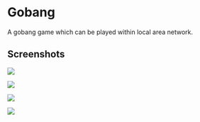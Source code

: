 # Gobang

A gobang game which can be played within local area network.

## Screenshots

![](http://ohwcpr4qg.bkt.clouddn.com/welcome.png)

![](http://ohwcpr4qg.bkt.clouddn.com/center.png)

![](http://ohwcpr4qg.bkt.clouddn.com/game-before.png)

![](http://ohwcpr4qg.bkt.clouddn.com/game.png)